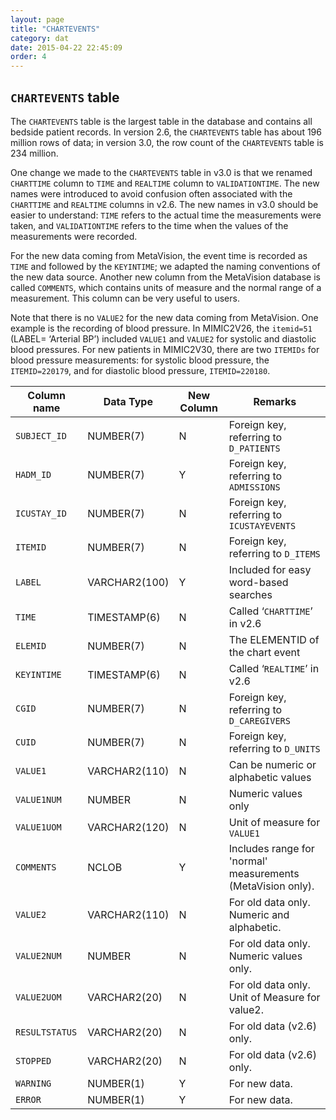 ```yaml
---
layout: page
title: "CHARTEVENTS"
category: dat
date: 2015-04-22 22:45:09
order: 4
---
```


## ```CHARTEVENTS``` table

The ```CHARTEVENTS``` table is the largest table in the database and contains
all bedside patient records. In version 2.6, the ```CHARTEVENTS``` table has
about 196 million rows of data; in version 3.0, the row count of the
```CHARTEVENTS``` table is 234 million.

One change we made to the ```CHARTEVENTS``` table in v3.0 is that we renamed
```CHARTTIME``` column to ```TIME``` and ```REALTIME``` column to ```VALIDATIONTIME```. The new names were introduced to avoid confusion often associated with the ```CHARTTIME``` and ```REALTIME``` columns in v2.6. The new names in v3.0 should be easier to understand: ```TIME``` refers to the actual time the measurements were taken, and ```VALIDATIONTIME``` refers to the time when the values of the measurements were recorded.

For the new data coming from MetaVision, the event time is recorded as
```TIME``` and followed by the ```KEYINTIME```; we adapted the naming
conventions of the new data source. Another new column from the
MetaVision database is called ```COMMENTS```, which contains units of
measure and the normal range of a measurement. This column can be very
useful to users.

Note that there is no ```VALUE2``` for the new data coming from
MetaVision. One example is the recording of blood pressure. In MIMIC2V26, the ```itemid=51``` (LABEL= ‘Arterial BP’) included ```VALUE1``` and ```VALUE2``` for systolic and diastolic blood pressures. For new patients in MIMIC2V30, there are two ```ITEMIDs``` for blood pressure measurements: for systolic blood pressure, the ```ITEMID=220179```, and for diastolic blood pressure, ```ITEMID=220180```.

Column name | Data Type | New Column  | Remarks
--- | --- | --- | ---
```SUBJECT_ID``` | NUMBER(7) | N | Foreign key, referring to ```D_PATIENTS```
```HADM_ID``` | NUMBER(7) | Y | Foreign key, referring to ```ADMISSIONS```
```ICUSTAY_ID``` | NUMBER(7) | N | Foreign key, referring to ```ICUSTAYEVENTS```
```ITEMID``` | NUMBER(7) | N | Foreign key, referring to ```D_ITEMS```
```LABEL``` | VARCHAR2(100) | Y | Included for easy word-based searches
```TIME``` | TIMESTAMP(6) | N | Called ‘```CHARTTIME```’ in v2.6
```ELEMID``` | NUMBER(7) | N | The ELEMENTID of the chart event
```KEYINTIME``` | TIMESTAMP(6) | N | Called ‘```REALTIME```’ in v2.6
```CGID``` | NUMBER(7) | N | Foreign key, referring to ```D_CAREGIVERS```
```CUID``` | NUMBER(7) | N | Foreign key, referring to ```D_UNITS```
```VALUE1``` | VARCHAR2(110) | N | Can be numeric or alphabetic values
```VALUE1NUM``` | NUMBER | N | Numeric values only
```VALUE1UOM``` | VARCHAR2(120) | N | Unit of measure for ```VALUE1```
```COMMENTS``` | NCLOB | Y | Includes range for 'normal' measurements (MetaVision only).
```VALUE2``` | VARCHAR2(110) | N | For old data only. Numeric and alphabetic.
```VALUE2NUM``` | NUMBER | N | For old data only. Numeric values only.
```VALUE2UOM``` | VARCHAR2(20) | N | For old data only. Unit of Measure for value2.
```RESULTSTATUS``` | VARCHAR2(20) | N | For old data (v2.6) only.
```STOPPED``` | VARCHAR2(20) | N | For old data (v2.6) only.
```WARNING``` | NUMBER(1) | Y | For new data.
```ERROR``` | NUMBER(1) | Y | For new data.

